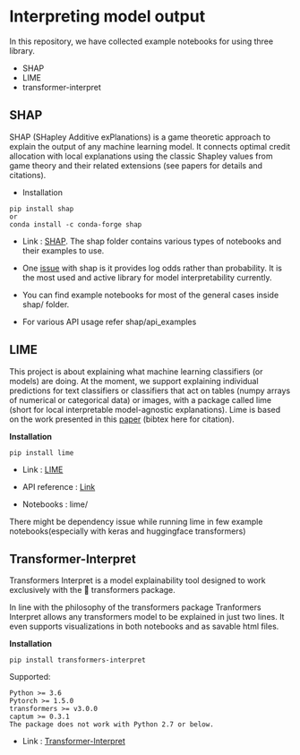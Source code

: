 # Interpreting model output 
In this repository, we have collected example notebooks for using three library.

* SHAP
* LIME
* transformer-interpret

## SHAP
SHAP (SHapley Additive exPlanations) is a game theoretic approach to explain the output of any machine learning model. It connects optimal credit allocation with local explanations using the classic Shapley values from game theory and their related extensions (see papers for details and citations).
* Installation 

```
pip install shap
or
conda install -c conda-forge shap
```

* Link : [SHAP](https://github.com/slundberg/shap).
The shap folder contains various types of notebooks and their examples to use. 
* One [issue](https://github.com/slundberg/shap/issues/963) with shap is it provides log odds rather than probability. It is the most used and active library for model interpretability currently. 
* You can find example notebooks for most of the general cases inside shap/ folder. 

* For various API usage refer shap/api_examples


## LIME
This project is about explaining what machine learning classifiers (or models) are doing. At the moment, we support explaining individual predictions for text classifiers or classifiers that act on tables (numpy arrays of numerical or categorical data) or images, with a package called lime (short for local interpretable model-agnostic explanations). Lime is based on the work presented in this [paper](https://arxiv.org/abs/1602.04938) (bibtex here for citation).

<b>Installation</b>

```
pip install lime
```
* Link : [LIME](https://github.com/marcotcr/lime)

* API reference : [Link](https://lime-ml.readthedocs.io/en/latest/)

* Notebooks : lime/

There might be dependency issue while running lime in few example notebooks(especially with keras and huggingface transformers)

## Transformer-Interpret
Transformers Interpret is a model explainability tool designed to work exclusively with the 🤗 transformers package.

In line with the philosophy of the transformers package Tranformers Interpret allows any transformers model to be explained in just two lines. It even supports visualizations in both notebooks and as savable html files.

<b>Installation</b>

```
pip install transformers-interpret
```
Supported:
```
Python >= 3.6
Pytorch >= 1.5.0
transformers >= v3.0.0
captum >= 0.3.1
The package does not work with Python 2.7 or below.
```
* Link : [Transformer-Interpret](https://github.com/cdpierse/transformers-interpret)

